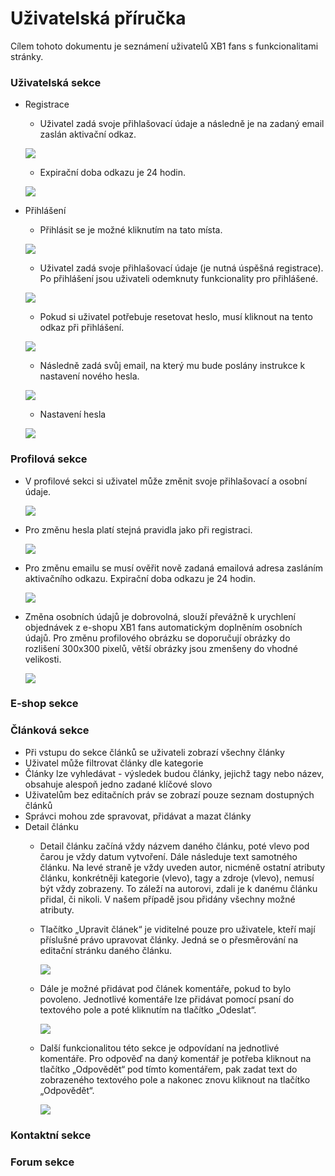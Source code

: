 # Uživatelská příručka
Cílem tohoto dokumentu je seznámení uživatelů XB1 fans s funkcionalitami stránky. 
### Uživatelská sekce
- Registrace 
    - Uživatel zadá svoje přihlašovací údaje a následně je na zadaný email zaslán aktivační odkaz.
    
    ![](pictures/register1.PNG)
    - Expirační doba odkazu je 24 hodin.

    ![](pictures/activation_link.PNG)

- Přihlášení
    - Přihlásit se je možné kliknutím na tato místa.

    ![](pictures/login1.PNG)
    - Uživatel zadá svoje přihlašovací údaje (je nutná úspěšná registrace). Po přihlášení jsou uživateli odemknuty funkcionality pro přihlášené.
    
    ![](pictures/login2.PNG)
    - Pokud si uživatel potřebuje resetovat heslo, musí kliknout na tento odkaz při přihlášení.
    
    ![](pictures/passwordResetWhere.PNG)
    - Následně zadá svůj email, na který mu bude poslány instrukce k nastavení nového hesla.
    
    ![](pictures/passwordReset.PNG)
    - Nastavení hesla
    
    ![](pictures/passwordResetSet.PNG)

### Profilová sekce
- V profilové sekci si uživatel může změnit svoje přihlašovací a osobní údaje.

    ![](pictures/profile1.PNG) 
- Pro změnu hesla platí stejná pravidla jako při registraci.

    ![](pictures/profile_pass_change.PNG)
- Pro změnu emailu se musí ověřit nově zadaná emailová adresa zasláním aktivačního odkazu.  Expirační doba odkazu je 24 hodin.

    ![](pictures/profile_email_change.PNG)
- Změna osobních údajů je dobrovolná, slouží převážně k urychlení objednávek z e-shopu XB1 fans automatickým doplněním osobních údajů. Pro změnu profilového obrázku se doporučují obrázky do rozlišení 300x300 pixelů, větší obrázky jsou zmenšeny do vhodné velikosti.
    
    ![](pictures/profile2.PNG)

### E-shop sekce
### Článková sekce
- Při vstupu do sekce článků se uživateli zobrazí všechny články
- Uživatel může filtrovat články dle kategorie
- Články lze vyhledávat - výsledek budou články, jejichž tagy nebo název, obsahuje alespoň jedno zadané klíčové slovo
- Uživatelům bez editačních práv se zobrazí pouze seznam dostupných článků
- Správci mohou zde spravovat, přidávat a mazat články
- Detail článku
  - Detail článku začíná vždy názvem daného článku, poté vlevo pod čarou je vždy datum vytvoření. Dále následuje text samotného článku. Na levé straně je vždy uveden autor, nicméně ostatní atributy článku, konkrétněji kategorie (vlevo), tagy a zdroje (vlevo), nemusí být vždy zobrazeny. To záleží na autorovi, zdali je k danému článku přidal, či nikoli. V našem případě jsou přidány všechny možné atributy.
  - Tlačítko „Upravit článek“ je viditelné pouze pro uživatele, kteří mají příslušné právo upravovat články. Jedná se o přesměrování na editační stránku daného článku.
    
    ![](pictures/article_detail_overview.png)

  - Dále je možné přidávat pod článek komentáře, pokud to bylo povoleno. Jednotlivé komentáře lze přidávat pomocí psaní do textového pole a poté kliknutím na tlačítko „Odeslat“. 

    ![](pictures/article_detail_comment.png)
    
  - Další funkcionalitou této sekce je odpovídaní na jednotlivé komentáře. Pro odpověď na daný komentář je potřeba kliknout na tlačítko „Odpovědět“ pod tímto komentářem, pak zadat text do zobrazeného textového pole a nakonec znovu kliknout na tlačítko „Odpovědět“.    

    ![](pictures/article_detail_reply.png)    

### Kontaktní sekce
### Forum sekce